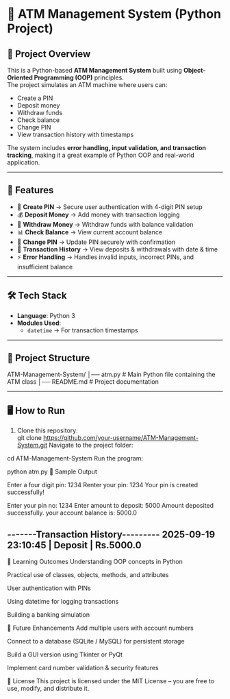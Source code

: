 # 🏦 ATM Management System (Python Project)

## 📌 Project Overview
This is a Python-based **ATM Management System** built using **Object-Oriented Programming (OOP)** principles.  
The project simulates an ATM machine where users can:
- Create a PIN  
- Deposit money  
- Withdraw funds  
- Check balance  
- Change PIN  
- View transaction history with timestamps  

The system includes **error handling, input validation, and transaction tracking**, making it a great example of Python OOP and real-world application.

---

## 🚀 Features
- 🔑 **Create PIN** → Secure user authentication with 4-digit PIN setup  
- 💰 **Deposit Money** → Add money with transaction logging  
- 💸 **Withdraw Money** → Withdraw funds with balance validation  
- 📊 **Check Balance** → View current account balance  
- 🔄 **Change PIN** → Update PIN securely with confirmation  
- 📜 **Transaction History** → View deposits & withdrawals with date & time  
- ⚡ **Error Handling** → Handles invalid inputs, incorrect PINs, and insufficient balance  

---

## 🛠️ Tech Stack
- **Language**: Python 3  
- **Modules Used**:  
  - `datetime` → For transaction timestamps  

---

## 📂 Project Structure
ATM-Management-System/
│── atm.py # Main Python file containing the ATM class
│── README.md # Project documentation

---

## 🖥️ How to Run
1. Clone this repository:  
   git clone https://github.com/your-username/ATM-Management-System.git
Navigate to the project folder:

cd ATM-Management-System
Run the program:

python atm.py
📸 Sample Output

Enter a four digit pin: 1234
Renter your pin: 1234
Your pin is created successfully!

Enter your pin no: 1234
Enter amount to deposit: 5000
Amount deposited successfully. your account balance is: 5000.0

-------Transaction History---------
2025-09-19  23:10:45 | Deposit   | Rs.5000.0
-----------------------------------
🎯 Learning Outcomes
Understanding OOP concepts in Python

Practical use of classes, objects, methods, and attributes

User authentication with PINs

Using datetime for logging transactions

Building a banking simulation

📌 Future Enhancements
Add multiple users with account numbers

Connect to a database (SQLite / MySQL) for persistent storage

Build a GUI version using Tkinter or PyQt

Implement card number validation & security features

📜 License
This project is licensed under the MIT License – you are free to use, modify, and distribute it.
